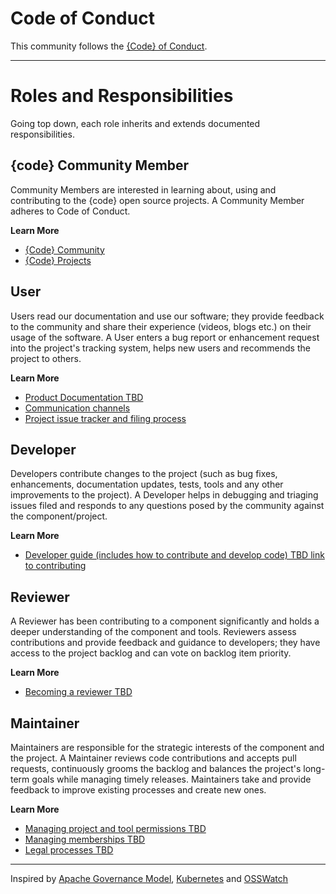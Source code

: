 # Code of Conduct
This community follows the [{Code} of
Conduct](https://github.com/codedellemc/community/blob/master/code-of-conduct.md).

---

# Roles and Responsibilities
Going top down, each role inherits and extends documented responsibilities.

## {code} Community Member
Community Members are interested in learning about, using and contributing to
the {code} open source projects. A Community Member adheres to Code of Conduct.

**Learn More**

* [{Code} Community](https://thecodeteam.com/community/)
* [{Code} Projects](https://thecodeteam.com/all-projects/)

## User
Users read our documentation and use our software; they provide feedback to the
community and share their experience (videos, blogs etc.) on their usage of the
software.  A User enters a bug report or enhancement request into the project's
tracking system, helps new users and recommends the project to others.

**Learn More** 

* [Product Documentation TBD](tbd.md)
* [Communication channels](support.md#Communication)
* [Project issue tracker and filing process](support.md#Issues)

## Developer
Developers contribute changes to the project (such as bug fixes, enhancements,
documentation updates, tests, tools and any other improvements to the project).
A Developer helps in debugging and triaging issues filed and responds to any
questions posed by the community against the component/project.

**Learn More**

* [Developer guide (includes how to contribute and develop code) TBD link to contributing](tbd.md)

## Reviewer
A Reviewer has been contributing to a component significantly and holds a
deeper understanding of the component and tools.  Reviewers assess
contributions and provide feedback and guidance to developers; they have access
to the project backlog and can vote on backlog item priority.

**Learn More**

* [Becoming a reviewer TBD](tbd.md)

## Maintainer
Maintainers are responsible for the strategic interests of the component and
the project. A Maintainer reviews code contributions and accepts pull requests,
continuously grooms the backlog and balances the project's long-term goals
while managing timely releases.  Maintainers take and provide feedback to
improve existing processes and create new ones.

**Learn More**

* [Managing project and tool permissions TBD](tbd.md)
* [Managing memberships TBD](tbd.md)
* [Legal processes TBD](tbd.md)

---

Inspired by [Apache Governance
Model](https://www.apache.org/foundation/how-it-works.html),
[Kubernetes](https://github.com/kubernetes/community/blob/master/community-membership.md)
and [OSSWatch](http://oss-watch.ac.uk/resources/rolesinopensource)


